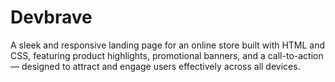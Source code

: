 # Devbrave
A sleek and responsive landing page for an online store built with HTML and CSS, featuring product highlights, promotional banners, and a call-to-action — designed to attract and engage users effectively across all devices.
